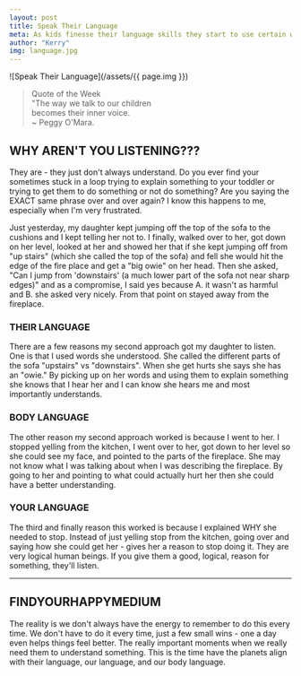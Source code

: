 ```yaml
---
layout: post
title: Speak Their Language
meta: As kids finesse their language skills they start to use certain words for certain things. If you want them to listen, especially when it's super important, use their words. They'll be better listeners.
author: "Kerry"
img: language.jpg
---
```


![Speak Their Language](/assets/{{ page.img }})

> Quote of the Week <br> "The way we talk to our children<br>becomes their inner voice.<br>~ Peggy O'Mara.

## WHY AREN'T YOU LISTENING???

They are - they just don't always understand. Do you ever find your sometimes stuck in a loop trying to explain something to your toddler or trying to get them to do something or not do something? Are you saying the EXACT same phrase over and over again? I know this happens to me, especially when I'm very frustrated.

Just yesterday, my daughter kept jumping off the top of the sofa to the cushions and I kept telling her not to. I finally, walked over to her, got down on her level, looked at her and showed her that if she kept jumping off from "up stairs" (which she called the top of the sofa) and fell she would hit the edge of the fire place and get a "big owie" on her head. Then she asked, "Can I jump from 'downstairs' (a much lower part of the sofa not near sharp edges)" and as a compromise, I said yes because A. it wasn't as harmful and B. she asked very nicely. From that point on stayed away from the fireplace.

### THEIR LANGUAGE

There are a few reasons my second approach got my daughter to listen. One is that I used words she understood. She called the different parts of the sofa "upstairs" vs "downstairs". When she get hurts she says she has an "owie." By picking up on her words and using them to explain something she knows that I hear her and I can know she hears me and most importantly understands.

### BODY LANGUAGE

The other reason my second approach worked is because I went to her. I stopped yelling from the kitchen, I went over to her, got down to her level so she could see my face, and pointed to the parts of the fireplace. She may not know what I was talking about when I was describing the fireplace. By going to her and pointing to what could actually hurt her then she could have a better understanding.

### YOUR LANGUAGE

The third and finally reason this worked is because I explained WHY she needed to stop. Instead of just yelling stop from the kitchen, going over and saying how she could get her - gives her a reason to stop doing it. They are very logical human beings. If you give them a good, logical, reason for something, they'll listen.

___

## FINDYOURHAPPYMEDIUM

The reality is we don't always have the energy to remember to do this every time. We don't have to do it every time, just a few small wins - one a day even helps things feel better. The really important moments when we really need them to understand something. This is the time have the planets align with their language, our language, and our body language.
